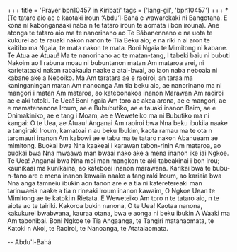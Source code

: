 +++
title = 'Prayer bpn10457 in Kiribati'
tags = ['lang-gil', 'bpn10457']
+++
*(Te tataro aio ae e kaotaki iroun ‘Abdu’l-Bahá e wawarekaki ni Bangotana. E kona ni kabonganaaki naba n te tataro iroun te aomata i bon irouna).
Ane atonga te tataro aio ma te nanorinano ao Te Bábanennano e na uota te kukurei ao te rauaki nakon nanon te Tia Beku aio; e na riki n ai aron te kaitibo ma Ngaia, te mata nakon te mata.
Boni Ngaia te Mimitong ni kabane.
Te Atua ae Atuau! Ma te nanorinano ao te matan-tang, I tabeki baiu ni bubuti  Nakoim ao I rabuna moau ni bubuntanon matan Am mataroa arei, ni karietataaki nakon rabakauia naake a atai-bwai, ao iaon naba neboaia ni kabane ake a Neboiko. Ma Am taratara ae e raoiroi, an taraa ma kaninganingan matan Am nanoanga Am tia beku aio, ae nanorinano ma ni mangori i matan Am mataroa,  ao katebonakoa inanon Marawan Am raoiroi ae e aki totoki.
Te Uea! Boni ngaia Am toro ae akea arona, ae e mangori, ae e mamatenanona Iroum, ae e Bububutiko, ae e tauaki inanon Baim, ae e Onimakiniko, ae e tang i Moam, ae e Weweteiko ma ni Bubutiko ma ni kangai:
O te Uea, ae Atuau! Anganai Am raoiroi bwa Nna beku ibukiia naake a tangiraki Iroum, kamatoai n au beku Ibukim, kaota ramau ma te ota n taromauri inanon Am kabowi ae e tabu ma te tataro nakon Abanueam ae mimitong. Buokai bwa Nna kaakeai i karawan tabon-rinin Am mataroa, ao buokai bwa Nna mwaawa man bwaai nako ake a mena inanon ike iai Ngkoe. Te Uea! Anganai bwa Nna moi man mangkon te aki-tabeakinai i bon irou; kaunikaai ma kunikaina, ao kateboai inanon marawana. Karikai bwa te bubu-n-tano are e mena inanon kawaiia naake a tangiraki Iroum, ao kariaia bwa Nna anga tamneiu ibukin aon tanon are e a tia ni kateretereaki man tarinwaeia naake a tia n rineaki Iroum inanon kawaim, O Ngkoe Uean te Mimitong ae te katoki n Rietata.
E Weweteiko Am toro n te tataro aio, n te aiota ao te tairiki. Kakoroa bukin nanona, O te Uea! Kaotaa nanona, kakukurei bwabwana, kauraa otana, bwa e aonga ni beku ibukin A Waaki ma Am tabonibai.
Boni Ngkoe te Tia Angaanga, te Tangiri matanaomata, te Katoki n Akoi, te Raoiroi, te Nanoanga, te Atataiaomata.

-- Abdu'l-Bahá
